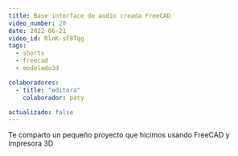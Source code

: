 ```yaml
---
title: Base interface de audio creada FreeCAD
video_number: 20
date: 2022-06-21
video_id: RlnK-sF8Tqg
tags:
  - shorts
  - freecad
  - modelado3d

colaboradores:
  - title: "editora"
    colaborador: paty

actualizado: false
---
```


Te comparto un pequeño proyecto que hicimos usando FreeCAD y impresora 3D
